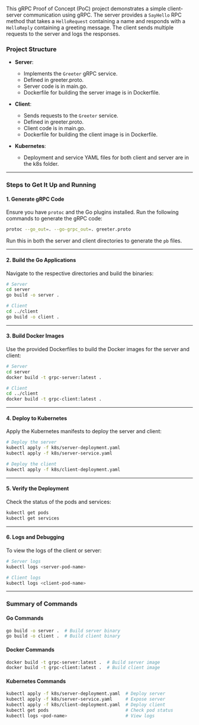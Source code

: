 This gRPC Proof of Concept (PoC) project demonstrates a simple client-server communication using gRPC. The server provides a `SayHello` RPC method that takes a `HelloRequest` containing a name and responds with a `HelloReply` containing a greeting message. The client sends multiple requests to the server and logs the responses.

### Project Structure
- **Server**:
  - Implements the `Greeter` gRPC service.
  - Defined in greeter.proto.
  - Server code is in main.go.
  - Dockerfile for building the server image is in Dockerfile.

- **Client**:
  - Sends requests to the `Greeter` service.
  - Defined in greeter.proto.
  - Client code is in main.go.
  - Dockerfile for building the client image is in Dockerfile.

- **Kubernetes**:
  - Deployment and service YAML files for both client and server are in the k8s folder.

---

### Steps to Get It Up and Running

#### 1. **Generate gRPC Code**
Ensure you have `protoc` and the Go plugins installed. Run the following commands to generate the gRPC code:
```bash
protoc --go_out=. --go-grpc_out=. greeter.proto
```
Run this in both the server and client directories to generate the `pb` files.

---

#### 2. **Build the Go Applications**
Navigate to the respective directories and build the binaries:
```bash
# Server
cd server
go build -o server .

# Client
cd ../client
go build -o client .
```

---

#### 3. **Build Docker Images**
Use the provided Dockerfiles to build the Docker images for the server and client:
```bash
# Server
cd server
docker build -t grpc-server:latest .

# Client
cd ../client
docker build -t grpc-client:latest .
```

---

#### 4. **Deploy to Kubernetes**
Apply the Kubernetes manifests to deploy the server and client:
```bash
# Deploy the server
kubectl apply -f k8s/server-deployment.yaml
kubectl apply -f k8s/server-service.yaml

# Deploy the client
kubectl apply -f k8s/client-deployment.yaml
```

---

#### 5. **Verify the Deployment**
Check the status of the pods and services:
```bash
kubectl get pods
kubectl get services
```

---

#### 6. **Logs and Debugging**
To view the logs of the client or server:
```bash
# Server logs
kubectl logs <server-pod-name>

# Client logs
kubectl logs <client-pod-name>
```

---

### Summary of Commands

#### Go Commands
```bash
go build -o server .  # Build server binary
go build -o client .  # Build client binary
```

#### Docker Commands
```bash
docker build -t grpc-server:latest .  # Build server image
docker build -t grpc-client:latest .  # Build client image
```

#### Kubernetes Commands
```bash
kubectl apply -f k8s/server-deployment.yaml  # Deploy server
kubectl apply -f k8s/server-service.yaml     # Expose server
kubectl apply -f k8s/client-deployment.yaml  # Deploy client
kubectl get pods                             # Check pod status
kubectl logs <pod-name>                      # View logs
```